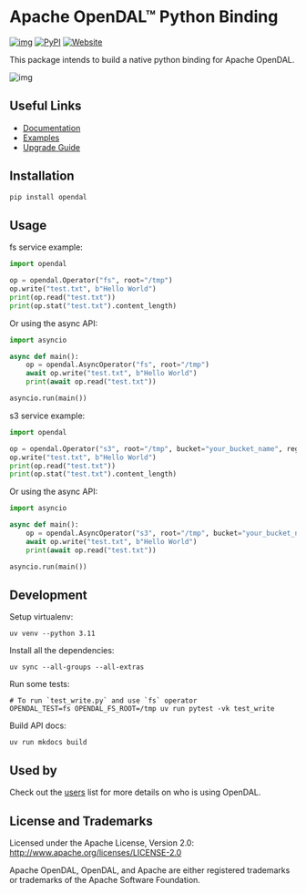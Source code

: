 # Apache OpenDAL™ Python Binding

[![img](https://img.shields.io/badge/status-released-blue)](https://pypi.org/project/opendal/)
[![PyPI](https://img.shields.io/pypi/v/opendal.svg?logo=PyPI)](https://pypi.org/project/opendal/)
[![Website](https://img.shields.io/badge/opendal-OpenDAL_Website-red?logo=Apache&logoColor=red)](https://opendal.apache.org/docs/python/)

This package intends to build a native python binding for Apache OpenDAL.

![img](https://github.com/apache/opendal/assets/5351546/87bbf6e5-f19e-449a-b368-3e283016c887)

## Useful Links

- [Documentation](https://opendal.apache.org/docs/python/)
- [Examples](./docs/examples)
- [Upgrade Guide](./upgrade.md)

## Installation

```bash
pip install opendal
```

## Usage

fs service example:

```python
import opendal

op = opendal.Operator("fs", root="/tmp")
op.write("test.txt", b"Hello World")
print(op.read("test.txt"))
print(op.stat("test.txt").content_length)
```

Or using the async API:

```python
import asyncio

async def main():
    op = opendal.AsyncOperator("fs", root="/tmp")
    await op.write("test.txt", b"Hello World")
    print(await op.read("test.txt"))

asyncio.run(main())
```

s3 service example:

```python
import opendal

op = opendal.Operator("s3", root="/tmp", bucket="your_bucket_name", region="your_region")
op.write("test.txt", b"Hello World")
print(op.read("test.txt"))
print(op.stat("test.txt").content_length)
```

Or using the async API:

```python
import asyncio

async def main():
    op = opendal.AsyncOperator("s3", root="/tmp", bucket="your_bucket_name", region="your_region")
    await op.write("test.txt", b"Hello World")
    print(await op.read("test.txt"))

asyncio.run(main())
```

## Development

Setup virtualenv:

```shell
uv venv --python 3.11
```

Install all the dependencies:

```shell
uv sync --all-groups --all-extras
```

Run some tests:

```shell
# To run `test_write.py` and use `fs` operator
OPENDAL_TEST=fs OPENDAL_FS_ROOT=/tmp uv run pytest -vk test_write
```

Build API docs:

```shell
uv run mkdocs build
```

## Used by

Check out the [users](./users.md) list for more details on who is using OpenDAL.

## License and Trademarks

Licensed under the Apache License, Version 2.0: http://www.apache.org/licenses/LICENSE-2.0

Apache OpenDAL, OpenDAL, and Apache are either registered trademarks or trademarks of the Apache Software Foundation.
